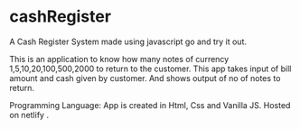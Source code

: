 # cashRegister
A Cash Register System made using javascript go and try it out.



This is an application to know how many notes of currency 1,5,10,20,100,500,2000 to return to the customer. This app takes input of bill amount and cash given by customer. And shows output of no of notes to return.

Programming Language:
App is created in Html, Css and Vanilla JS. Hosted on netlify .
